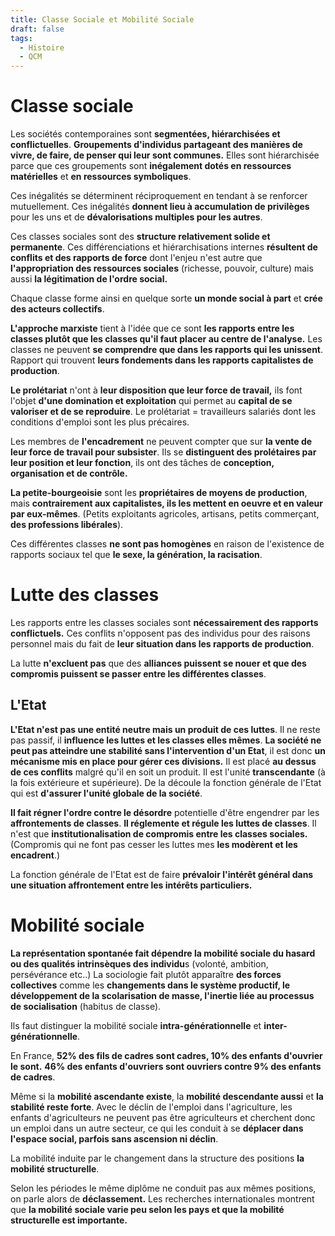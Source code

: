 ```yaml
---
title: Classe Sociale et Mobilité Sociale
draft: false
tags:
  - Histoire
  - QCM
---
```

# Classe sociale

Les sociétés contemporaines sont **segmentées, hiérarchisées et conflictuelles**.
**Groupements d'individus partageant des manières de vivre, de faire, de penser qui leur sont communes.**
Elles sont hiérarchisée parce que ces groupements sont **inégalement dotés en ressources matérielles** et **en ressources symboliques**.

Ces inégalités se déterminent réciproquement en tendant à se renforcer mutuellement.
Ces inégalités **donnent lieu à accumulation de privilèges** pour les uns et de **dévalorisations multiples pour les autres**.

Ces classes sociales sont des **structure relativement solide et permanente**.
Ces différenciations et hiérarchisations internes **résultent de conflits et des rapports de force** dont l'enjeu n'est autre que **l'appropriation des ressources sociales** (richesse, pouvoir, culture) mais aussi **la légitimation de l'ordre social.**

Chaque classe forme ainsi en quelque sorte **un monde social à part** et **crée des acteurs collectifs**.

**L'approche marxiste** tient à l'idée que ce sont **les rapports entre les classes plutôt que les classes qu'il faut placer au centre de l'analyse.**
Les classes ne peuvent **se comprendre que dans les rapports qui les unissent**. Rapport qui trouvent **leurs fondements dans les rapports capitalistes de production**.

**Le prolétariat** n'ont à **leur disposition que leur force de travail,** ils font l'objet **d'une domination et exploitation** qui permet au **capital de se valoriser et de se reproduire**. 
Le prolétariat = travailleurs salariés dont les conditions d'emploi sont les plus précaires.

Les membres de **l'encadrement** ne peuvent compter que sur **la vente de leur force de travail pour subsister**. Ils se **distinguent des prolétaires par leur position et leur fonction**, ils ont des tâches de **conception, organisation et de contrôle.**

**La petite-bourgeoisie** sont les **propriétaires de moyens de production**, mais **contrairement aux capitalistes, ils les mettent en oeuvre et en valeur par eux-mêmes**. (Petits exploitants agricoles, artisans, petits commerçant, **des professions libérales**).

Ces différentes classes **ne sont pas homogènes** en raison de l'existence de rapports sociaux tel que **le sexe, la génération, la racisation**.
# Lutte des classes

Les rapports entre les classes sociales sont **nécessairement des rapports conflictuels.** Ces conflits n'opposent pas des individus pour des raisons personnel mais du fait de **leur situation dans les rapports de production**.

La lutte **n'excluent pas** que des **alliances puissent se nouer et que des compromis puissent se passer entre les différentes classes**.
## L'Etat

**L'Etat n'est pas une entité neutre mais un produit de ces luttes**. Il ne reste pas passif, il **influence les luttes et les classes elles mêmes**. 
**La société ne peut pas atteindre une stabilité sans l'intervention d'un Etat**, il est donc **un mécanisme mis en place pour gérer ces divisions.** Il est placé **au dessus de ces conflits** malgré qu'il en soit un produit.
Il est l'unité **transcendante** (à la fois extérieure et supérieure). De la découle la fonction générale de l'Etat qui est **d'assurer l'unité globale de la société**.

**Il fait régner l'ordre contre le désordre** potentielle d'être engendrer par les **affrontements de classes**.
**Il réglemente et régule les luttes de classes**.
Il n'est que **institutionalisation de compromis entre les classes sociales.** (Compromis qui ne font pas cesser les luttes mes **les modèrent et les encadrent**.)

La fonction générale de l'Etat est de faire **prévaloir l'intérêt général dans une situation affrontement entre les intérêts particuliers.**

# Mobilité sociale

**La représentation spontanée fait dépendre la mobilité sociale du hasard ou des qualités intrinsèques des individu**s (volonté, ambition, persévérance etc..)
La sociologie fait plutôt apparaître **des forces collectives** comme les **changements dans le système productif, le développement de la scolarisation de masse, l'inertie liée au processus de socialisation** (habitus de classe).

Ils faut distinguer la mobilité sociale **intra-générationnelle** et **inter-générationnelle**.

En France, **52% des fils de cadres sont cadres, 10% des enfants d'ouvrier le sont.** **46% des enfants d'ouvriers sont ouvriers contre 9% des enfants de cadres**.

Même si la **mobilité ascendante existe**, la **mobilité descendante aussi** et **la stabilité reste forte**.
Avec le déclin de l'emploi dans l'agriculture, les enfants d'agriculteurs ne peuvent pas être agriculteurs et cherchent donc un emploi dans un autre secteur, ce qui les conduit à se **déplacer dans l'espace social, parfois sans ascension ni déclin**.

La mobilité induite par le changement dans la structure des positions **la mobilité structurelle**.

Selon les périodes le même diplôme ne conduit pas aux mêmes positions, on parle alors de **déclassement.**
Les recherches internationales montrent que **la mobilité sociale varie peu selon les pays et que la mobilité structurelle est importante.** 